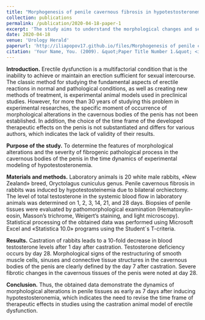 ```yaml
---
title: "Morphogenesis of penile cavernous fibrosis in hypotestosteronemia: an experimental study"
collection: publications
permalink: /publication/2020-04-18-paper-1
excerpt: 'The study aims to understand the morphological changes and severity of fibrogenic processes in the penis due to hypotestosteronemia. Using 20 white male rabbits, the study induced penile cavernous fibrosis through bilateral orchiectomy. The testosterone levels were monitored for 28 days, and penile tissue biopsies were examined. The results showed a significant decrease in testosterone levels and clear morphological changes in the penis by day 7 post-castration, with severe fibrotic changes by day 28. The study suggests revising the therapeutic effect timeframe in similar studies.'
date: 2020-04-18
venue: 'Urology Herald'
paperurl: 'http://iliapopov17.github.io/files/Morphogenesis of penile cavernous fibrosis in hypotestosteronemia an experimental study.pdf'
citation: 'Your Name, You. (2009). &quot;Paper Title Number 1.&quot; <i>Journal 1</i>. 1(1).'
---
```


**Introduction.** Erectile dysfunction is a multifactorial condition that is the inability to achieve or maintain an erection sufficient for sexual intercourse. The classic method for studying the fundamental aspects of erectile reactions in normal and pathological conditions, as well as creating new methods of treatment, is experimental animal models used in preclinical studies. However, for more than 30 years of studying this problem in experimental researches, the specific moment of occurrence of morphological alterations in the cavernous bodies of the penis has not been established. In addition, the choice of the time frame of the developed therapeutic effects on the penis is not substantiated and differs for various authors, which indicates the lack of validity of their results.

**Purpose of the study.** To determine the features of morphological alterations and the severity of fibrogenic pathological process in the cavernous bodies of the penis in the time dynamics of experimental modeling of hypotestosteronemia.

**Materials and methods.** Laboratory animals is 20 white male rabbits, «New Zealand» breed, Oryctolagus cuniculus genus. Penile cavernous fibrosis in rabbits was induced by hypotestosteinemia due to bilateral orchiectomy. The level of total testosterone in the systemic blood flow in laboratory animals was determined on 1, 2, 3, 14, 21, and 28 days. Biopsies of penile tissues were evaluated by pathomorphological examination (Hematoxylin-eosin, Masson’s trichrome, Weigert’s staining, and light microscopy). Statistical processing of the obtained data was performed using Microsoft Excel and «Statistica 10.0» programs using the Student`s T-criteria.

**Results.** Castration of rabbits leads to a 10-fold decrease in blood testosterone levels after 1 day after castration. Testosterone deficiency occurs by day 28. Morphological signs of the restructuring of smooth muscle cells, sinuses and connective tissue structures in the cavernous bodies of the penis are clearly defined by the day 7 after castration. Severe fibrotic changes in the cavernous tissues of the penis were noted at day 28.

**Conclusion.** Thus, the obtained data demonstrate the dynamics of morphological alterations in penile tissues as early as 7 days after inducing hypotestosteronemia, which indicates the need to revise the time frame of therapeutic effects in studies using the castration animal model of erectile dysfunction.
